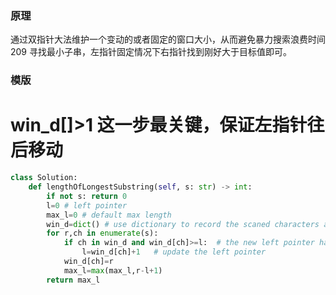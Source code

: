 ### 原理

通过双指针大法维护一个变动的或者固定的窗口大小，从而避免暴力搜索浪费时间
209 寻找最小子串，左指针固定情况下右指针找到刚好大于目标值即可。

### 模版

# win_d[]>1 这一步最关键，保证左指针往后移动

```python
class Solution:
    def lengthOfLongestSubstring(self, s: str) -> int:
        if not s: return 0
        l=0 # left pointer
        max_l=0 # default max length
        win_d=dict() # use dictionary to record the scaned characters and index
        for r,ch in enumerate(s):
            if ch in win_d and win_d[ch]>=l:  # the new left pointer have to grater than the old one
                l=win_d[ch]+1   # update the left pointer
            win_d[ch]=r
            max_l=max(max_l,r-l+1)
        return max_l



```
